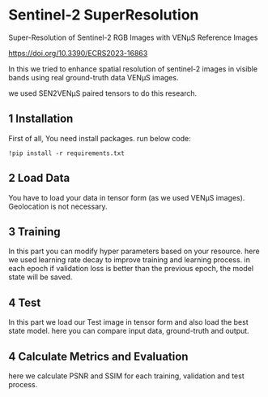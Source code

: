 # Sentinel-2 SuperResolution
Super-Resolution of Sentinel-2 RGB Images with VENµS Reference Images

https://doi.org/10.3390/ECRS2023-16863

In this we tried to enhance spatial resolution of sentinel-2 images in visible bands using real ground-truth data VENµS images.

we used SEN2VENµS paired tensors to do this research.
## 1 Installation
First of all, You need install packages. run below code:
```
!pip install -r requirements.txt
```

## 2 Load Data
You have to load your data in tensor form (as we used VENµS images). Geolocation is not necessary.

## 3 Training
In this part you can modify hyper parameters based on your resource. here we used learning rate decay to improve training and learning process. in each epoch if validation loss is better than the previous epoch, the model state will be saved.

## 4 Test
In this part we load our Test image in tensor form and also load the best state model. here you can compare input data, ground-truth and output.
## 4 Calculate Metrics and Evaluation
here we calculate PSNR and SSIM for each training, validation and test process.








